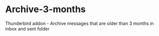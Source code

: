 # Archive-3-months
Thunderbird addon - Archive messages that are older than 3 months in inbox and sent folder
